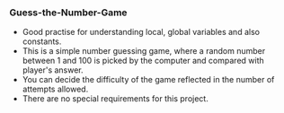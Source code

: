 ### __Guess-the-Number-Game__ ###
* Good practise for understanding local, global variables and also constants.  
* This is a simple number guessing game, where a random number between 1 and 100 is picked by the computer and compared with player's answer.  
* You can decide the difficulty of the game reflected in the number of attempts allowed.
* There are no special requirements for this project.
